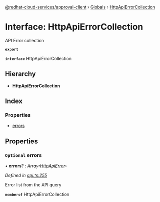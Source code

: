 [@redhat-cloud-services/approval-client](../README.md) › [Globals](../globals.md) › [HttpApiErrorCollection](httpapierrorcollection.md)

# Interface: HttpApiErrorCollection

API Error collection

**`export`** 

**`interface`** HttpApiErrorCollection

## Hierarchy

* **HttpApiErrorCollection**

## Index

### Properties

* [errors](httpapierrorcollection.md#optional-errors)

## Properties

### `Optional` errors

• **errors**? : *Array‹[HttpApiError](httpapierror.md)›*

*Defined in [api.ts:255](https://github.com/RedHatInsights/javascript-clients.gi/blob/master/packages/approval/api.ts#L255)*

Error list from the API query

**`memberof`** HttpApiErrorCollection
